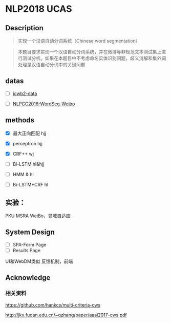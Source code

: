 # NLP2018 UCAS

## Description
> 实现一个汉语自动分词系统（Chinese word segmentation）

> 本题目要求实现一个汉语自动分词系统，并在微博等非规范文本测试集上进
行测试分析。如果在本题目中不考虑命名实体识别问题，歧义消解和集外词
处理是汉语自动分词中的关键问题

## datas 
- [ ] [icwb2-data](http://sighan.cs.uchicago.edu/bakeoff2005/)

- [ ] [NLPCC2016-WordSeg-Weibo](https://github.com/FudanNLP/NLPCC-WordSeg-Weibo)

## methods
- [x] 最大正向匹配 hjj
- [x] perceptron hjj
- [x] CRF++ wj
- [ ] Bi-LSTM hl&hjj
- [ ] HMM & hl
- [ ] Bi-LSTM+CRF hl


## 实验：
PKU MSRA
WeiBo，领域自适应

## System Design

- [ ] SPA-Form Page
- [ ] Results Page

UI和WebDM类似
反馈机制，前端


## Acknowledge

###  相关资料
https://github.com/hankcs/multi-criteria-cws

http://jkx.fudan.edu.cn/~qzhang/paper/aaai2017-cws.pdf
